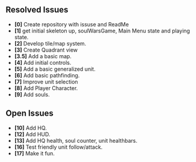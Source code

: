 ## Resolved Issues ##

- **[0]** Create repository with issuse and ReadMe
- **[1]** get initial skeleton up, soulWarsGame, Main Menu state and playing state.
- **[2]** Develop tile/map system.
- **[3]** Create Quadrant view
- **[3.5]**  Add a basic map.
- **[4]** Add initial controls.
- **[5]** Add a basic generalized unit.
- **[6]**   Add basic pathfinding.
- **[7]** Improve unit selection
- **[8]**  Add Player Character.
- **[9]**  Add souls.
## Open Issues ##

- **[10]** Add HQ.
- **[12]** Add HUD.
- **[13]** Add HQ health, soul counter, unit healthbars.
- **[16]** Test friendly unit follow/attack.
- **[17]** Make it fun.